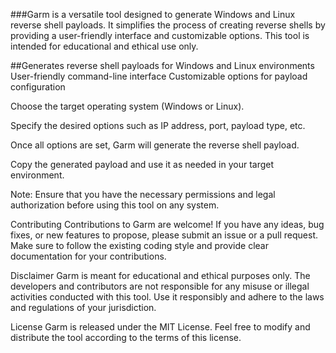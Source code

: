 ###Garm
is a versatile tool designed to generate Windows and Linux reverse shell payloads. It simplifies the process of creating reverse shells by providing a user-friendly interface and customizable options. This tool is intended for educational and ethical use only.

##Generates reverse shell payloads for Windows and Linux environments
User-friendly command-line interface
Customizable options for payload configuration


Choose the target operating system (Windows or Linux).

Specify the desired options such as IP address, port, payload type, etc.

Once all options are set, Garm will generate the reverse shell payload.

Copy the generated payload and use it as needed in your target environment.

Note: Ensure that you have the necessary permissions and legal authorization before using this tool on any system.

Contributing
Contributions to Garm are welcome! If you have any ideas, bug fixes, or new features to propose, please submit an issue or a pull request. Make sure to follow the existing coding style and provide clear documentation for your contributions.

Disclaimer
Garm is meant for educational and ethical purposes only. The developers and contributors are not responsible for any misuse or illegal activities conducted with this tool. Use it responsibly and adhere to the laws and regulations of your jurisdiction.

License
Garm is released under the MIT License. Feel free to modify and distribute the tool according to the terms of this license.
